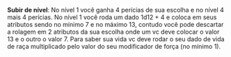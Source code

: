 **Subir de nível**: No nível 1 você ganha 4 perícias de sua escolha e no nível 4 mais 4 perícias. No nível 1 você roda um dado 1d12 + 4 e coloca em seus atributos sendo no mínimo 7 e no máximo 13, contudo você pode descartar a rolagem em 2 atributos da sua escolha onde um vc deve colocar o valor 13 e o outro o valor 7. Para saber sua vida vc deve rodar o seu dado de vida de raça multiplicado pelo valor do seu modificador de força (no mínimo 1).
